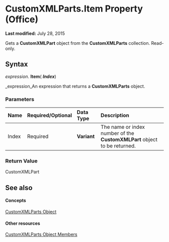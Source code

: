 
# CustomXMLParts.Item Property (Office)

 **Last modified:** July 28, 2015

Gets a  **CustomXMLPart** object from the **CustomXMLParts** collection. Read-only.

## Syntax

 _expression_. **Item**( **_Index_**)

 _expression_An expression that returns a  **CustomXMLParts** object.


### Parameters



|**Name**|**Required/Optional**|**Data Type**|**Description**|
|:-----|:-----|:-----|:-----|
|Index|Required| **Variant**|The name or index number of the  **CustomXMLPart** object to be returned.|

### Return Value

CustomXMLPart


## See also


#### Concepts


 [CustomXMLParts Object](98c1c58e-a08d-6304-8626-1e6705917da3.md)
#### Other resources


 [CustomXMLParts Object Members](4e77b5ea-b73c-020f-4abf-25adc200de23.md)
